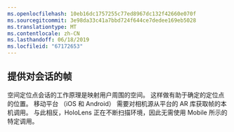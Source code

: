 ```yaml
---
ms.openlocfilehash: 10eb16dc1757255c77ed8967dc132f42660e070f
ms.sourcegitcommit: 3e98da33c41a7bbd724f644ce7dedee169eb5028
ms.translationtype: MT
ms.contentlocale: zh-CN
ms.lasthandoff: 06/18/2019
ms.locfileid: "67172653"
---
```

## <a name="provide-frames-to-the-session"></a>提供对会话的帧

空间定位点会话的工作原理是映射用户周围的空间。 这样做有助于确定的定位点的位置。 移动平台 （iOS 和 Android） 需要对相机源从平台的 AR 库获取帧的本机调用。 与此相反，HoloLens 正在不断扫描环境，因此无需使用 Mobile 所示的特定调用。